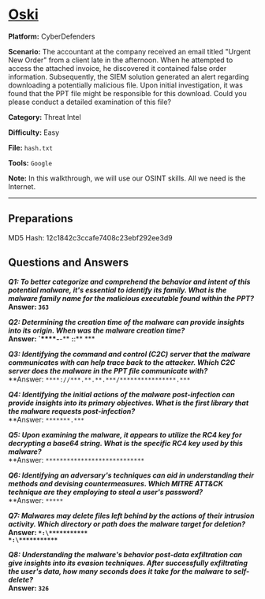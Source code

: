 # <a href="https://cyberdefenders.org/blueteam-ctf-challenges/oski/">Oski</a>

**Platform:** CyberDefenders

**Scenario:** The accountant at the company received an email titled "Urgent New Order" from a client late in the afternoon. When he attempted to access the attached invoice, he discovered it contained false order information. Subsequently, the SIEM solution generated an alert regarding downloading a potentially malicious file. Upon initial investigation, it was found that the PPT file might be responsible for this download. Could you please conduct a detailed examination of this file?

**Category:** Threat Intel

**Difficulty:** Easy

**File:** `hash.txt`

**Tools:** `Google` 

**Note:** In this walkthrough, we will use our OSINT skills. All we need is the Internet.

---

## **Preparations**

MD5 Hash: 12c1842c3ccafe7408c23ebf292ee3d9 

## **Questions and Answers**

***Q1: To better categorize and comprehend the behavior and intent of this potential malware, it's essential to identify its family. What is the malware family name for the malicious executable found within the PPT?***  
**Answer: `363`**

***Q2: Determining the creation time of the malware can provide insights into its origin. When was the malware creation time?***  
**Answer: `****-**-** **:**:** ***  

***Q3: Identifying the command and control (C2C) server that the malware communicates with can help trace back to the attacker. Which C2C server does the malware in the PPT file communicate with?***  
**Answer: `****://***.**.**.***/****************.***`  

***Q4: Identifying the initial actions of the malware post-infection can provide insights into its primary objectives. What is the first library that the malware requests post-infection?***  
**Answer: `*******.***`  

***Q5: Upon examining the malware, it appears to utilize the RC4 key for decrypting a base64 string. What is the specific RC4 key used by this malware?***  
**Answer: `****************************`  

***Q6: Identifying an adversary's techniques can aid in understanding their methods and devising countermeasures. Which MITRE ATT&CK technique are they employing to steal a user's password?***  
**Answer: `*****`  

***Q7: Malwares may delete files left behind by the actions of their intrusion activity. Which directory or path does the malware target for deletion?***  
**Answer: `*:\***********`  
`*:\***********`**

***Q8: Understanding the malware's behavior post-data exfiltration can give insights into its evasion techniques. After successfully exfiltrating the user's data, how many seconds does it take for the malware to self-delete?***  
**Answer: `326`**
